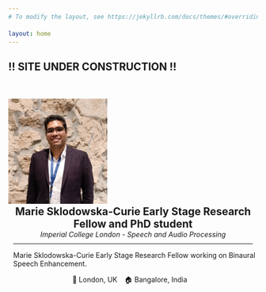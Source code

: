 ```yaml
---
# To modify the layout, see https://jekyllrb.com/docs/themes/#overriding-theme-defaults

layout: home
---
```

<h2> !! SITE UNDER CONSTRUCTION !! </h2> 
<div class="center">
<div class="row">
  <div class="column left">
      <img src="assets/img/profile.png" width="200" style="margin-top:35px; margin-left:0px">
  </div>
  <div class="column right">
    <h2 style="margin:0; text-align:center"> Marie Sklodowska-Curie Early Stage Research Fellow and PhD student  </h2>
    <p style="font-style:italic; margin:0; text-align:center" > Imperial College London - Speech and Audio Processing</p>
    <hr color="#4CAE04" noshade style="margin:10px">
    <p style="text-align:left; margin-left:10px"> Marie Sklodowska-Curie Early Stage Research Fellow working on Binaural Speech Enhancement.
    <p style="text-align:center; margin-left:-2px"> 📍 London, UK &ensp; 🏠 Bangalore, India &ensp; </p>
    
  <!-- 🗣 French, English -->
    
    
  </div>
</div>
</div>

<!-- style="font-variant: small-caps" -->
